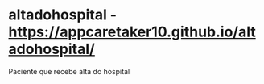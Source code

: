 # altadohospital - https://appcaretaker10.github.io/altadohospital/
Paciente que recebe alta do hospital
